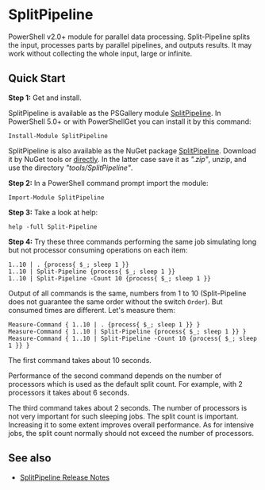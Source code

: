 # SplitPipeline

PowerShell v2.0+ module for parallel data processing. Split-Pipeline splits the
input, processes parts by parallel pipelines, and outputs results. It may work
without collecting the whole input, large or infinite.

## Quick Start

**Step 1:** Get and install.

SplitPipeline is available as the PSGallery module [SplitPipeline](https://www.powershellgallery.com/packages/SplitPipeline).
In PowerShell 5.0+ or with PowerShellGet you can install it by this command:

    Install-Module SplitPipeline

SplitPipeline is also available as the NuGet package [SplitPipeline](https://www.nuget.org/packages/SplitPipeline).
Download it by NuGet tools or [directly](http://nuget.org/api/v2/package/SplitPipeline).
In the latter case save it as *".zip"*, unzip, and use the directory *"tools/SplitPipeline"*.

**Step 2:** In a PowerShell command prompt import the module:

    Import-Module SplitPipeline

**Step 3:** Take a look at help:

    help -full Split-Pipeline

**Step 4:** Try these three commands performing the same job simulating long
but not processor consuming operations on each item:

    1..10 | . {process{ $_; sleep 1 }}
    1..10 | Split-Pipeline {process{ $_; sleep 1 }}
    1..10 | Split-Pipeline -Count 10 {process{ $_; sleep 1 }}

Output of all commands is the same, numbers from 1 to 10 (Split-Pipeline does
not guarantee the same order without the switch `Order`). But consumed times
are different. Let's measure them:

    Measure-Command { 1..10 | . {process{ $_; sleep 1 }} }
    Measure-Command { 1..10 | Split-Pipeline {process{ $_; sleep 1 }} }
    Measure-Command { 1..10 | Split-Pipeline -Count 10 {process{ $_; sleep 1 }} }

The first command takes about 10 seconds.

Performance of the second command depends on the number of processors which is
used as the default split count. For example, with 2 processors it takes about
6 seconds.

The third command takes about 2 seconds. The number of processors is not very
important for such sleeping jobs. The split count is important. Increasing it
to some extent improves overall performance. As for intensive jobs, the split
count normally should not exceed the number of processors.

## See also

- [SplitPipeline Release Notes](https://github.com/nightroman/SplitPipeline/blob/master/Release-Notes.md)
